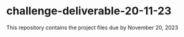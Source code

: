 # challenge-deliverable-20-11-23
This repository contains the project files due by November 20, 2023
